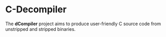 # C-Decompiler

The **dCompiler** project aims to produce user-friendly C source code from unstripped and stripped binaries.

